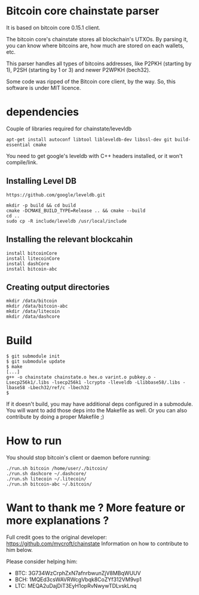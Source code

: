 # Bitcoin core chainstate parser

It is based on bitcoin core 0.15.1 client.

The bitcoin core's chainstate stores all blockchain's UTXOs. By parsing it, you can know where bitcoins are, how much are stored on each wallets, etc.

This parser handles all types of bitcoins addresses, like P2PKH (starting by 1), P2SH (starting by 1 or 3) and newer P2WPKH (bech32).

Some code was ripped of the Bitcoin core client, by the way. So, this software is under MIT licence.


# dependencies


Couple of libraries required for chainstate/levevldb

```
apt-get install autoconf libtool libleveldb-dev libssl-dev git build-essential cmake
```


You need to get google's leveldb with C++ headers installed, or it won't compile/link.

## Installing Level DB

```
https://github.com/google/leveldb.git

mkdir -p build && cd build
cmake -DCMAKE_BUILD_TYPE=Release .. && cmake --build
cd ..
sudo cp -R include/leveldb /usr/local/include
```


## Installing the relevant blockcahin

```
install bitcoinCore
install litecoinCore
install dashCore
install bitcoin-abc
```

## Creating output directories

```
mkdir /data/bitcoin
mkdir /data/bitcoin-abc
mkdir /data/litecoin
mkdir /data/dashcore
```


# Build

```base
$ git submodule init
$ git submodule update
$ make
[...]
g++ -o chainstate chainstate.o hex.o varint.o pubkey.o -Lsecp256k1/.libs -lsecp256k1 -lcrypto -lleveldb -Llibbase58/.libs -lbase58 -Lbech32/ref/c -lbech32
$
```

If it doesn't build, you may have additional deps configured in a submodule. You will want to add those deps into the Makefile as well. Or you can also contribute by doing a proper Makefile ;)


# How to run

You should stop bitcoin's client or daemon before running:

```
./run.sh bitcoin /home/user/./bitcoin/
./run.sh dashcore ~/.dashcore/
./run.sh litecoin ~/.litecoin/
./run.sh bitcoin-abc ~/.bitcoin/
```

# Want to thank me ? More feature or more explanations ?

Full credit goes to the original developer: https://github.com/mycroft/chainstate
Information on how to contribute to him below.

Please consider helping him:

- BTC: 3G734WzCrphZxN7afnrbwunZjV8MBqWUUV
- BCH: 1MQEd3csWAVRWcgVbqk8CoZYf312VM9vp1
- LTC: MEQA2uDajDiT3EyH1opRvNwywTDLvskLnq
